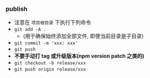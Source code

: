 ### publish
- 注意在 `项目根目录` 下执行下列命令
- `git add -A .`
   - (用于确保始终添加全部文件, 即使当前目录是子目录)
- `git commit -m 'xxx: xxx'`
- `git push`
- **不要手动打 tag 或升级版本(npm version patch 之类的)**
- `git checkout -b release/xxx`
- `git push origin release/xxx`
